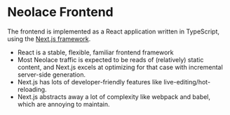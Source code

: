 # Neolace Frontend

The frontend is implemented as a React application written in TypeScript, using the [Next.js framework](https://nextjs.org/).

* React is a stable, flexible, familiar frontend framework
* Most Neolace traffic is expected to be reads of (relatively) static content, and Next.js excels at optimizing for that case with incremental server-side generation.
* Next.js has lots of developer-friendly features like live-editing/hot-reloading.
* Next.js abstracts away a lot of complexity like webpack and babel, which are annoying to maintain.
